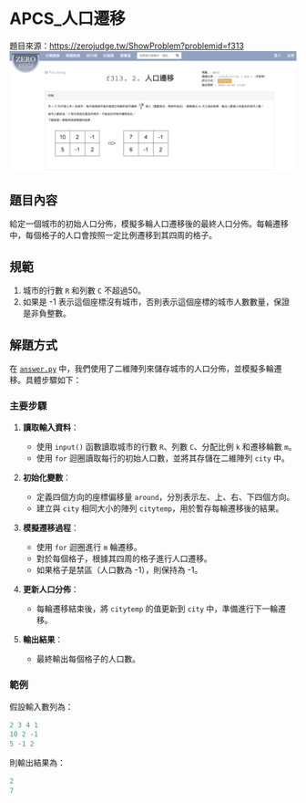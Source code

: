 # APCS_人口遷移
題目來源：https://zerojudge.tw/ShowProblem?problemid=f313
![alt text](image.png)


## 題目內容

給定一個城市的初始人口分佈，模擬多輪人口遷移後的最終人口分佈。每輪遷移中，每個格子的人口會按照一定比例遷移到其四周的格子。

## 規範

1. 城市的行數 `R` 和列數 `C` 不超過50。
2. 如果是 -1 表示這個座標沒有城市，否則表示這個座標的城市人數數量，保證是非負整數。

## 解題方式

在 [`answer.py`](answer.py) 中，我們使用了二維陣列來儲存城市的人口分佈，並模擬多輪遷移。具體步驟如下：

### 主要步驟

1. **讀取輸入資料**：
    - 使用 `input()` 函數讀取城市的行數 `R`、列數 `C`、分配比例 `k` 和遷移輪數 `m`。
    - 使用 `for` 迴圈讀取每行的初始人口數，並將其存儲在二維陣列 `city` 中。

2. **初始化變數**：
    - 定義四個方向的座標偏移量 `around`，分別表示左、上、右、下四個方向。
    - 建立與 `city` 相同大小的陣列 `citytemp`，用於暫存每輪遷移後的結果。

3. **模擬遷移過程**：
    - 使用 `for` 迴圈進行 `m` 輪遷移。
    - 對於每個格子，根據其四周的格子進行人口遷移。
    - 如果格子是禁區（人口數為 -1），則保持為 -1。

4. **更新人口分佈**：
    - 每輪遷移結束後，將 `citytemp` 的值更新到 `city` 中，準備進行下一輪遷移。

5. **輸出結果**：
    - 最終輸出每個格子的人口數。

### 範例

假設輸入數列為：

```python
2 3 4 1
10 2 -1 
5 -1 2
```

則輸出結果為：
```python
2
7
```
